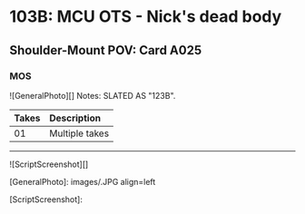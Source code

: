 # 103B: MCU OTS - Nick's dead body

## Shoulder-Mount POV: Card A025

### MOS

![GeneralPhoto][]
Notes: SLATED AS "123B".

| Takes | Description |
|:---|:----|
| 01 | Multiple takes |

----

![ScriptScreenshot][]


[GeneralPhoto]:  images/.JPG align=left

[ScriptScreenshot]: 